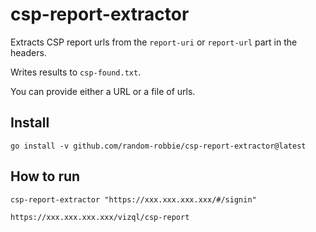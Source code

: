 # csp-report-extractor

Extracts CSP report urls from the `report-uri` or `report-url` part in the headers.

Writes results to `csp-found.txt`.

You can provide either a URL or a file of urls.

Install
---
```
go install -v github.com/random-robbie/csp-report-extractor@latest
```



How to run
---

```
csp-report-extractor "https://xxx.xxx.xxx.xxx/#/signin"

https://xxx.xxx.xxx.xxx/vizql/csp-report
```
